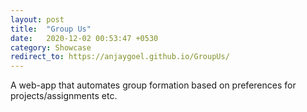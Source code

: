 ```yaml
---
layout: post
title:  "Group Us"
date:   2020-12-02 00:53:47 +0530
category: Showcase
redirect_to: https://anjaygoel.github.io/GroupUs/
---
```

A web-app that automates group formation based on preferences for projects/assignments etc.
<!--end_excerpt-->

